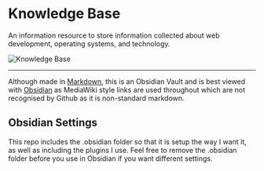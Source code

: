 # Knowledge Base

An information resource to store information collected about web development, operating systems, and technology.

![Knowledge Base](https://raw.githubusercontent.com/sketchbuch/obsidian-knowledge-base/main/__resources__/images/preview.gif)

---

Although made in [Markdown](https://www.markdownguide.org/), this is an Obsidian Vault and is best viewed with [Obsidian](https://obsidian.md/) as MediaWiki style links are used throughout which are not recognised by Github as it is non-standard markdown.

## Obsidian Settings

This repo includes the .obsidian folder so that it is setup the way I want it, as well as including the plugins I use. Feel free to remove the .obsidian folder before you use in Obsidian if you want different settings.
